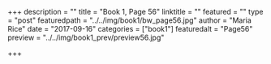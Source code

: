 +++
description = ""
title = "Book 1, Page 56"
linktitle = ""
featured = ""
type = "post"
featuredpath = "../../img/book1/bw_page56.jpg"
author = "Maria Rice"
date = "2017-09-16"
categories = ["book1"]
featuredalt = "Page56"
preview = "../../img/book1_prev/preview56.jpg"

+++

